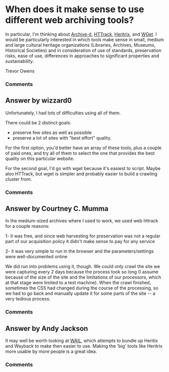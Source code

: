 When does it make sense to use different web archiving tools?
=====================
In particular, I'm thinking about
[Archive-it](http://www.archive-it.org/),
[HTTrack](http://www.httrack.com/),
[Heritrix](https://webarchive.jira.com/wiki/display/Heritrix/Heritrix),
and [WGet](http://www.gnu.org/software/wget/). I would be particularly
interested in which tools make sense in small, medium and large cultural
heritage organizations (Libraries, Archives, Museums, Historical
Societies) and in consideration of use of standards, preservation risks,
ease of use, differences in approaches to significant properties and
sustainability.

Trevor Owens

### Comments ###


Answer by wizzard0
----------------
Unfortunately, I had lots of difficulties using all of them.

There could be 2 distinct goals:

-   preserve few sites as well as possible
-   preserve a lot of sites with "best effort" quality.

For the first option, you'd better have an array of these tools, plus a
couple of paid ones, and try all of them to select the one that provides
the best quality on this particular website.

For the second goal, I'd go with wget because it's easiest to script.
Maybe also HTTrack, but wget is simpler and probably easier to build a
crawling cluster from.

### Comments ###

Answer by Courtney C. Mumma
----------------
In the medium-sized archives where I used to work, we used web httrack
for a couple reasons:

1- it was free, and since web harvesting for preservation was not a
regular part of our acquisition policy it didn't make sense to pay for
any service

2- it was very simple to run in the browser and the parameters/settings
were well-documented online

We did run into problems using it, though. We could only crawl the site
we were capturing every 2 days because the process took so long (I
assume because of the size of the site and the limitations of our
processors, which at that stage were limited to a test machine). When
the crawl finished, sometimes the CSS had changed during the course of
the processing, so we had to go back and manually update it for some
parts of the site -- a very tedious process.

### Comments ###

Answer by Andy Jackson
----------------
It may well be worth looking at [WAIL](http://matkelly.com/wail/), which
attempts to bundle up Heritix and Wayback to make then easier to use.
Making the 'big' tools like Heritrix more usable by more people is a
great idea.

### Comments ###

